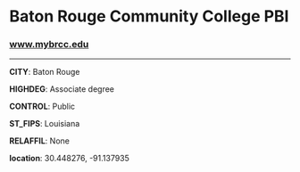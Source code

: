 # Baton Rouge Community College PBI
### www.mybrcc.edu
---
**CITY**: Baton Rouge

**HIGHDEG**: Associate degree

**CONTROL**: Public

**ST_FIPS**: Louisiana

**RELAFFIL**: None

**location**: 30.448276, -91.137935